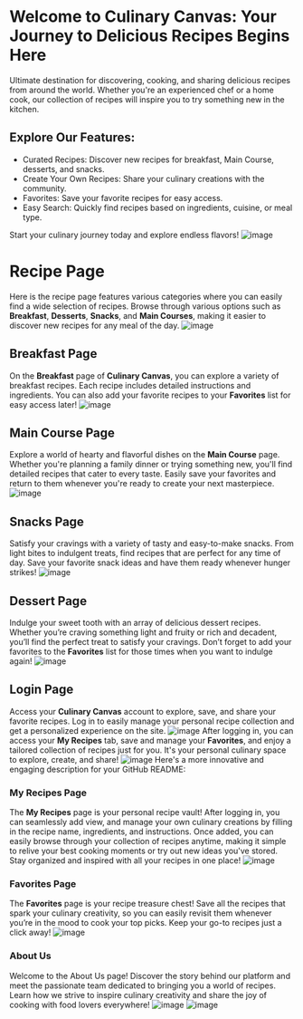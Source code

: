 # Welcome to Culinary Canvas: Your Journey to Delicious Recipes Begins Here

 Ultimate destination for discovering, cooking, and sharing delicious recipes from around the world. Whether you're an experienced chef or a home cook, our collection of recipes will inspire you to try something new in the kitchen.

## Explore Our Features:
- Curated Recipes: Discover new recipes for breakfast, Main Course, desserts, and snacks.
- Create Your Own Recipes: Share your culinary creations with the community.
- Favorites: Save your favorite recipes for easy access.
- Easy Search: Quickly find recipes based on ingredients, cuisine, or meal type.

Start your culinary journey today and explore endless flavors!
![image](https://github.com/user-attachments/assets/3c1f4d91-bb90-4227-833d-d85b6e4af188)
# Recipe Page
Here is the recipe page features various categories where you can easily find a wide selection of recipes. Browse through various options such as **Breakfast**,   **Desserts**, **Snacks**, and **Main Courses**, making it easier to discover new recipes for any meal of the day.
![image](https://github.com/user-attachments/assets/83b9c99d-5dcb-4fe1-927a-b2e8a991b351)
## Breakfast Page
On the **Breakfast** page of **Culinary Canvas**, you can explore a variety of breakfast recipes. Each recipe includes detailed instructions and ingredients. You can also add your favorite recipes to your **Favorites** list for easy access later!
![image](https://github.com/user-attachments/assets/d92988e6-cdb1-42de-8c70-c97bf93daac5) 
## Main Course Page
Explore a world of hearty and flavorful dishes on the **Main Course** page. Whether you're planning a family dinner or trying something new, you'll find detailed recipes that cater to every taste. Easily save your favorites and return to them whenever you're ready to create your next masterpiece.
![image](https://github.com/user-attachments/assets/9246535e-d60f-450a-8ae9-d3f6f9c5b1d5)
## Snacks Page
Satisfy your cravings with a variety of tasty and easy-to-make snacks. From light bites to indulgent treats, find recipes that are perfect for any time of day. Save your favorite snack ideas and have them ready whenever hunger strikes!
![image](https://github.com/user-attachments/assets/1d2cbfcd-fa05-4082-ab16-84dbf6d358d7)
## Dessert Page

Indulge your sweet tooth with an array of delicious dessert recipes. Whether you’re craving something light and fruity or rich and decadent, you’ll find the perfect treat to satisfy your cravings. Don’t forget to add your favorites to the **Favorites** list for those times when you want to indulge again!
![image](https://github.com/user-attachments/assets/03ff382d-1de1-45d2-aad2-ebccb74bba90)
## Login Page
Access your **Culinary Canvas** account to explore, save, and share your favorite recipes. Log in to easily manage your personal recipe collection and get a personalized experience on the site.
![image](https://github.com/user-attachments/assets/878017f1-b664-4407-9eb3-271636d8e81b)
After logging in, you can access your **My Recipes** tab, save and manage your **Favorites**, and enjoy a tailored collection of recipes just for you. It's your personal culinary space to explore, create, and share!
![image](https://github.com/user-attachments/assets/b33f490b-a138-428f-8d9e-a133dacde84f)
Here's a more innovative and engaging description for your GitHub README:

### My Recipes Page
The **My Recipes** page is your personal recipe vault! After logging in, you can seamlessly add  view, and manage your own culinary creations by filling in the recipe name, ingredients, and instructions. Once added, you can easily browse through your collection of recipes anytime, making it simple to relive your best cooking moments or try out new ideas you've stored. Stay organized and inspired with all your recipes in one place!
![image](https://github.com/user-attachments/assets/5d85c77b-210a-4fb6-bd24-5f642159389f)

### Favorites Page  
The **Favorites** page is your recipe treasure chest! Save all the recipes that spark your culinary creativity, so you can easily revisit them whenever you’re in the mood to cook your top picks. Keep your go-to recipes just a click away!
![image](https://github.com/user-attachments/assets/a290896a-21b0-4ba5-9a62-043c3155296f)
### About Us
Welcome to the About Us page! Discover the story behind our platform and meet the passionate team dedicated to bringing you a world of recipes. Learn how we strive to inspire culinary creativity and share the joy of cooking with food lovers everywhere!
![image](https://github.com/user-attachments/assets/b92a707b-2d3b-430e-bfbb-bea2e30d20f5)
![image](https://github.com/user-attachments/assets/93200da1-b4ff-46db-a419-a6bfab2b1e26)












